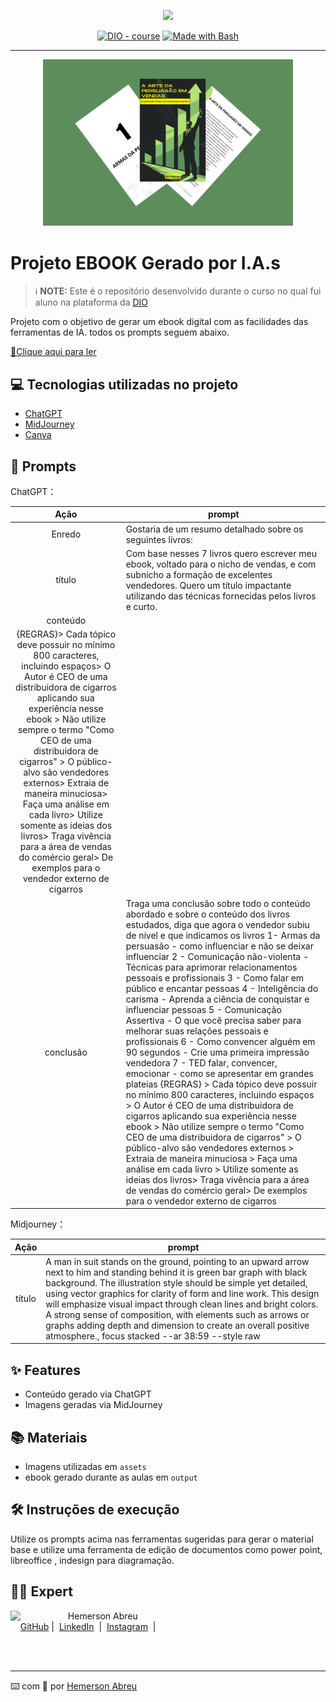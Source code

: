 <p align="center">
    <img width="100" src=".github/assets/banner.png">
</p>


<p align="center">
<a href="https://dio.me/"><img src="https://img.shields.io/badge/DIO-Course-28DA77?logo=youtube" alt="DIO - course"></a>
<a href="https://www.gnu.org/software/bash/" title="Go to Bash homepage"><img src="https://img.shields.io/badge/Prompt-Project-blue?logo=gnu-bash&amp;logoColor=white" alt="Made with Bash"></a></p>

-------


<p align="center">
<img 
    src="./assets/cover1.png"
    width="400"  
/>
</p>

# Projeto EBOOK Gerado por I.A.s


 > ℹ️ **NOTE:** Este é o repositório desenvolvido durante o curso no qual fui aluno na plataforma da [DIO](https://web.dio.me/users/hemersonfire?tab=achievements)

Projeto com o objetivo de gerar um ebook digital com as facilidades das ferramentas de IA. todos os prompts
seguem abaixo.

<a href="https://github.com/azimutalx/prompts-recipe-to-create-a-ebook/blob/main/output/A_Arte_da_Persuasao_em_Vendas.pdf" title="View PDF now"> 📕Clique aqui para ler</a>

## 💻 Tecnologias utilizadas no projeto

- [ChatGPT](https://chat.openai.com/) 
- [MidJourney](https://www.midjourney.com/app/)
- [Canva](https://www.canva.com/)

## 🧠 Prompts


ChatGPT：

|   Ação   | prompt                                                                                                                                                                                                                                                                         |
| :------: | ------------------------------------------------------------------------------------------------------------------------------------------------------------------------------------------------------------------------------------------------------------------------------ |
|  Enredo  | Gostaria de um resumo detalhado sobre os seguintes livros: |
|  título  | Com base nesses 7 livros quero escrever meu ebook, voltado para o nicho de vendas, e com subnicho a formação de excelentes vendedores. Quero um título impactante utilizando das técnicas fornecidas pelos livros e curto.  |  
| conteúdo | | Se aprofunde mais nos temas, crie um subtítulo que seja uma citação breve do livro, traga exemplos reais do cotidiano da área de vendas 
\{REGRAS}\> Cada tópico deve possuir no mínimo 800 caracteres, incluindo espaços\> O Autor é CEO de uma distribuidora de cigarros aplicando sua experiência nesse ebook \> Não utilize sempre o termo "Como CEO de uma distribuidora de cigarros" \> O público-alvo são vendedores externos\> Extraia de maneira minuciosa\> Faça uma análise em cada livro\> Utilize somente as ideias dos livros\> Traga vivência para a área de vendas do comércio geral\> De exemplos para o vendedor externo de cigarros  |  
| conclusão | Traga uma conclusão sobre todo o conteúdo abordado e sobre o conteúdo dos livros estudados, diga que agora o vendedor subiu de nível e que indicamos os livros 1- Armas da persuasão - como influenciar e não se deixar influenciar 2 - Comunicação não-violenta - Técnicas para aprimorar relacionamentos pessoais e profissionais 3 - Como falar em público e encantar pessoas 4 - Inteligência do carisma - Aprenda a ciência de conquistar e influenciar pessoas 5 - Comunicação Assertiva - O que você precisa saber para melhorar suas relações pessoais e profissionais 6 - Como convencer alguém em 90 segundos - Crie uma primeira impressão vendedora 7 - TED falar, convencer, emocionar - como se apresentar em grandes plateias \{REGRAS} \> Cada tópico deve possuir no mínimo 800 caracteres, incluindo espaços \> O Autor é CEO de uma distribuidora de cigarros aplicando sua experiência nesse ebook \> Não utilize sempre o termo "Como CEO de uma distribuidora de cigarros" \> O público-alvo são vendedores externos \> Extraia de maneira minuciosa \> Faça uma análise em cada livro \> Utilize somente as ideias dos livros\> Traga vivência para a área de vendas do comércio geral\> De exemplos para o vendedor externo de cigarros  |

Midjourney：

|  Ação  | prompt                                                                                 |
| :----: | -------------------------------------------------------------------------------------- |
| título | A man in suit stands on the ground, pointing to an upward arrow next to him and standing behind it is green bar graph with black background. The illustration style should be simple yet detailed, using vector graphics for clarity of form and line work. This design will emphasize visual impact through clean lines and bright colors. A strong sense of composition, with elements such as arrows or graphs adding depth and dimension to create an overall positive atmosphere., focus stacked --ar 38:59 --style raw  |

## ✨ Features

- Conteúdo gerado via ChatGPT
- Imagens geradas via MidJourney

## 📚 Materiais

- Imagens utilizadas em `assets`
- ebook gerado durante as aulas em `output`

## 🛠️ Instruções de execução

Utilize os prompts acima nas ferramentas sugeridas para gerar o material base e utilize uma ferramenta de edição de documentos como power point, libreoffice , indesign para diagramação.

## 👨‍💻 Expert

<p>
    <img 
      align=left 
      margin=10 
      width=80 
      src="https://avatars.githubusercontent.com/u/66793153?v=4"
    />
    <p>&nbsp&nbsp&nbspHemerson Abreu<br>
    &nbsp&nbsp&nbsp
    <a href="https://github.com/azimutalx">
    GitHub</a>&nbsp;|&nbsp;
    <a href="www.linkedin.com/in/
hemersonabreu">LinkedIn</a>
&nbsp;|&nbsp;
    <a href="https://www.instagram.com/hemersonabreu/">
    Instagram</a>
&nbsp;|&nbsp;</p>
</p>
<br/><br/>
<p>

---

⌨️ com 💜 por [Hemerson Abreu](https://github.com/azimutalx)
